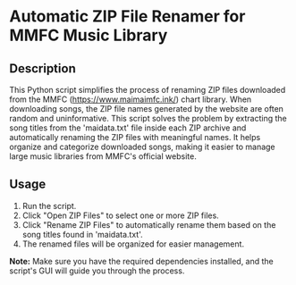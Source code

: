 # Automatic ZIP File Renamer for MMFC Music Library

## Description

This Python script simplifies the process of renaming ZIP files downloaded from the MMFC (https://www.maimaimfc.ink/) chart library. When downloading songs, the ZIP file names generated by the website are often random and uninformative. This script solves the problem by extracting the song titles from the 'maidata.txt' file inside each ZIP archive and automatically renaming the ZIP files with meaningful names. It helps organize and categorize downloaded songs, making it easier to manage large music libraries from MMFC's official website.

## Usage

1. Run the script.
2. Click "Open ZIP Files" to select one or more ZIP files.
3. Click "Rename ZIP Files" to automatically rename them based on the song titles found in 'maidata.txt'.
4. The renamed files will be organized for easier management.

**Note:** Make sure you have the required dependencies installed, and the script's GUI will guide you through the process.

